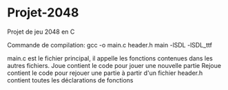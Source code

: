 # Projet-2048
Projet de jeu 2048 en C

Commande de compilation:
gcc -o main.c header.h main -lSDL -lSDL_ttf


main.c      est le fichier principal, il appelle les fonctions contenues dans les autres fichiers.
Joue        contient le code pour jouer une nouvelle partie
Rejoue      contient le code pour rejouer une partie à partir d'un fichier
header.h    contient toutes les déclarations de fonctions
